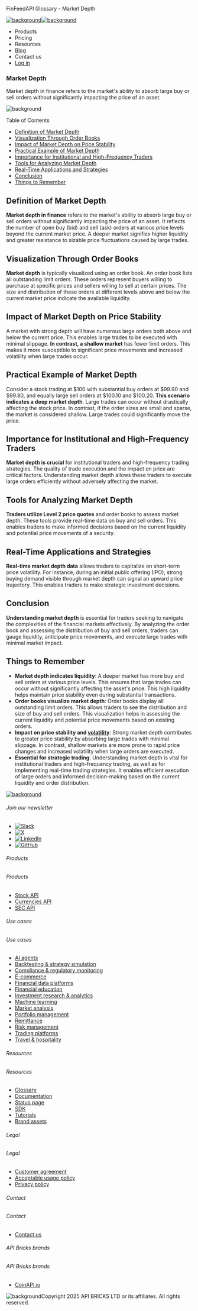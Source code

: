 FinFeedAPI Glossary - Market Depth

[![background](/_next/image?url=https%3A%2F%2Fcdn.sanity.io%2Fimages%2Fxpx4czto%2Fproduction%2Fc9a795fc7fb3558997d636211a44e71eb59288f0-773x184.png&w=1920&q=75)![background](https://cdn.sanity.io/images/xpx4czto/production/875913d8710b3054c19fad19673dc5592614265e-773x184.svg)](/)

* Products
* Pricing
* Resources
* [Blog](/blog)
* Contact us
* [Log in](https://console.finfeedapi.com/?link=/apikeys/create)

### Market Depth

Market depth in finance refers to the market's ability to absorb large buy or sell orders without significantly impacting the price of an asset.

![background](https://cdn.sanity.io/images/xpx4czto/production/999c709b2777af013884c6e2623e9aa699585a06-429x429.svg)

Table of Contents

* [Definition of Market Depth](#link-bb0b622f73fa)
* [Visualization Through Order Books](#link-7107fbf8d468)
* [Impact of Market Depth on Price Stability](#link-edd65892d83d)
* [Practical Example of Market Depth](#link-f85793bca3cd)
* [Importance for Institutional and High-Frequency Traders](#link-c866dca82348)
* [Tools for Analyzing Market Depth](#link-3235470ca9bd)
* [Real-Time Applications and Strategies](#link-032f6b4f5699)
* [Conclusion](#link-9027e4baf0d8)
* [Things to Remember](#link-323d52bf184b)

Definition of Market Depth
--------------------------

**Market depth in finance** refers to the market's ability to absorb large buy or sell orders without significantly impacting the price of an asset. It reflects the number of open buy (bid) and sell (ask) orders at various price levels beyond the current market price. A deeper market signifies higher liquidity and greater resistance to sizable price fluctuations caused by large trades.

Visualization Through Order Books
---------------------------------

**Market depth** is typically visualized using an order book. An order book lists all outstanding limit orders. These orders represent buyers willing to purchase at specific prices and sellers willing to sell at certain prices. The size and distribution of these orders at different levels above and below the current market price indicate the available liquidity.

Impact of Market Depth on Price Stability
-----------------------------------------

A market with strong depth will have numerous large orders both above and below the current price. This enables large trades to be executed with minimal slippage. **In contrast, a shallow market** has fewer limit orders. This makes it more susceptible to significant price movements and increased volatility when large trades occur.

Practical Example of Market Depth
---------------------------------

Consider a stock trading at $100 with substantial buy orders at $99.90 and $99.80, and equally large sell orders at $100.10 and $100.20. **This scenario indicates a deep market depth**. Large trades can occur without drastically affecting the stock price. In contrast, if the order sizes are small and sparse, the market is considered shallow. Large trades could significantly move the price.

Importance for Institutional and High-Frequency Traders
-------------------------------------------------------

**Market depth is crucial** for institutional traders and high-frequency trading strategies. The quality of trade execution and the impact on price are critical factors. Understanding market depth allows these traders to execute large orders efficiently without adversely affecting the market.

Tools for Analyzing Market Depth
--------------------------------

**Traders utilize Level 2 price quotes** and order books to assess market depth. These tools provide real-time data on buy and sell orders. This enables traders to make informed decisions based on the current liquidity and potential price movements of a security.

Real-Time Applications and Strategies
-------------------------------------

**Real-time market depth data** allows traders to capitalize on short-term price volatility. For instance, during an initial public offering (IPO), strong buying demand visible through market depth can signal an upward price trajectory. This enables traders to make strategic investment decisions.

Conclusion
----------

**Understanding market depth** is essential for traders seeking to navigate the complexities of the financial markets effectively. By analyzing the order book and assessing the distribution of buy and sell orders, traders can gauge liquidity, anticipate price movements, and execute large trades with minimal market impact.

Things to Remember
------------------

* **Market depth indicates liquidity**: A deeper market has more buy and sell orders at various price levels. This ensures that large trades can occur without significantly affecting the asset's price. This high liquidity helps maintain price stability even during substantial transactions.
* **Order books visualize market depth**: Order books display all outstanding limit orders. This allows traders to see the distribution and size of buy and sell orders. This visualization helps in assessing the current liquidity and potential price movements based on existing orders.
* **Impact on price stability and [volatility](https://www.finfeedapi.com/learn/glossary/volatility)**: Strong market depth contributes to greater price stability by absorbing large trades with minimal slippage. In contrast, shallow markets are more prone to rapid price changes and increased volatility when large orders are executed.
* **Essential for strategic trading**: Understanding market depth is vital for institutional traders and high-frequency trading, as well as for implementing real-time trading strategies. It enables efficient execution of large orders and informed decision-making based on the current liquidity and order distribution.

[![background](https://cdn.sanity.io/images/xpx4czto/production/8a2788aebc71f7f5dce82eb1b7a5e5cec9a64838-773x184.svg)](/)

###### Join our newsletter

* [![Slack](https://cdn.sanity.io/images/xpx4czto/production/26371f7c1474b3ce9e67c32e006a140ddd704b95-512x512.svg)](https://finfeedapi.slack.com/x-p8539721774929-8529109118914-8531038476964/messages/C08FVM7P68H)
* [![X](/_next/image?url=https%3A%2F%2Fcdn.sanity.io%2Fimages%2Fxpx4czto%2Fproduction%2F0aa41878d0ceb77292d9f847b2f4e21d688460c1-2400x2453.png&w=64&q=75)](https://x.com/FinFeedAPI "Follow FinFeedAPI on X")
* [![LinkedIn](/_next/image?url=https%3A%2F%2Fcdn.sanity.io%2Fimages%2Fxpx4czto%2Fproduction%2Fb9ce6f119974543779bbcad7563e234be8edd900-840x779.png&w=64&q=75)](https://www.linkedin.com/company/finfeedapi/?viewAsMember=true "Join FinFeedAPI on LinkedIn")
* [![GitHub](https://cdn.sanity.io/images/xpx4czto/production/f202b6faccfd5cc46299b976c2635fee60b55aa0-98x96.svg)](https://github.com/api-bricks/api-bricks-sdk/tree/master/finfeedapi)

###### Products

###### Products

* [Stock API](/products/stock-api)
* [Currencies API](/products/currencies-api)
* [SEC API](/products/sec-api)

###### Use cases

###### Use cases

* [AI agents](/use-case/ai-agents)
* [Backtesting & strategy simulation](/use-case/backtesting-strategy-simulation)
* [Compliance & regulatory monitoring](/use-case/compliance-regulatory-monitoring)
* [E-commerce](/use-case/e-commerce)
* [Financial data platforms](/use-case/financial-data-platforms)
* [Financial education](/use-case/education-platforms)
* [Investment research & analytics](/use-case/investment-research-analytics)
* [Machine learning](/use-case/machine-learning)
* [Market analysis](/use-case/market-analysis)
* [Portfolio management](/use-case/portfolio-management)
* [Remittance](/use-case/remittance)
* [Risk management](/use-case/risk-management)
* [Trading platforms](/use-case/trading-platforms)
* [Travel & hospitality](/use-case/travel-hospitality)

###### Resources

###### Resources

* [Glossary](/learn/glossary)
* [Documentation](https://docs.finfeedapi.com/)
* [Status page](https://status.finfeedapi.com/)
* [SDK](https://github.com/api-bricks/api-bricks-sdk/tree/master/finfeedapi)
* [Tutorials](https://github.com/api-bricks/api-bricks-sdk/tree/master/finfeedapi/sec-api-rest/tutorials)
* [Brand assets](https://brandfetch.com/finfeedapi.com)

###### Legal

###### Legal

* [Customer agreement](/legal#link-479af90ac5b8)
* [Acceptable usage policy](/legal#link-469068dc1416)
* [Privacy policy](/legal#link-192d9f962f94)

###### Contact

###### Contact

* [Contact us](/contact-us)

###### API Bricks brands

###### API Bricks brands

* [CoinAPI.io](https://www.coinapi.io/?utm_source=finfeedapi&utm_medium=referral&utm_campaign=finfeedapi_footer)

![background](https://cdn.sanity.io/images/xpx4czto/production/33a64ee50c88a79ba86cc35ba36e9eb13987bbe7-152x184.svg)Copyright 2025 API BRICKS LTD or its affiliates. All rights reserved.
